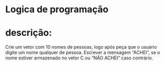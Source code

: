 # Logica de programação
# descrição:
Crie um vetor com 10 nomes de pessoas, logo após peça que o usuário digite um nome qualquer de
pessoa. Escrever a mensagem “ACHEI”, se o nome estiver armazenado no vetor C ou “NÃO ACHEI”
caso contrário. 
